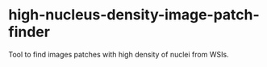 # high-nucleus-density-image-patch-finder
Tool to find images patches with high density of nuclei from WSIs.
